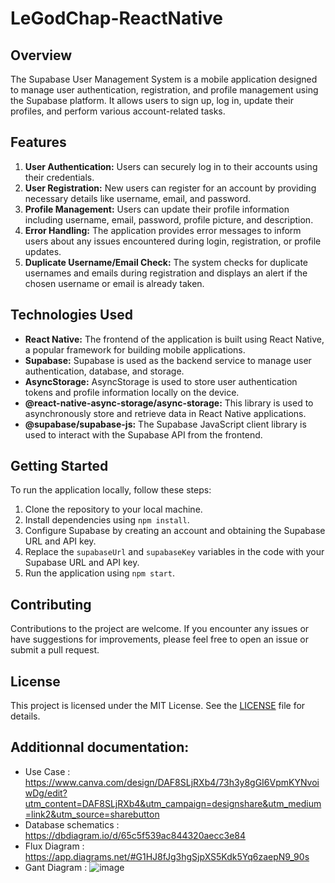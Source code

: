 # LeGodChap-ReactNative

## Overview
The Supabase User Management System is a mobile application designed to manage user authentication, registration, and profile management using the Supabase platform. It allows users to sign up, log in, update their profiles, and perform various account-related tasks.

## Features
1. **User Authentication:** Users can securely log in to their accounts using their credentials.
2. **User Registration:** New users can register for an account by providing necessary details like username, email, and password.
3. **Profile Management:** Users can update their profile information including username, email, password, profile picture, and description.
4. **Error Handling:** The application provides error messages to inform users about any issues encountered during login, registration, or profile updates.
5. **Duplicate Username/Email Check:** The system checks for duplicate usernames and emails during registration and displays an alert if the chosen username or email is already taken.

## Technologies Used
- **React Native:** The frontend of the application is built using React Native, a popular framework for building mobile applications.
- **Supabase:** Supabase is used as the backend service to manage user authentication, database, and storage.
- **AsyncStorage:** AsyncStorage is used to store user authentication tokens and profile information locally on the device.
- **@react-native-async-storage/async-storage:** This library is used to asynchronously store and retrieve data in React Native applications.
- **@supabase/supabase-js:** The Supabase JavaScript client library is used to interact with the Supabase API from the frontend.

## Getting Started
To run the application locally, follow these steps:

1. Clone the repository to your local machine.
2. Install dependencies using `npm install`.
3. Configure Supabase by creating an account and obtaining the Supabase URL and API key.
4. Replace the `supabaseUrl` and `supabaseKey` variables in the code with your Supabase URL and API key.
5. Run the application using `npm start`.

## Contributing
Contributions to the project are welcome. If you encounter any issues or have suggestions for improvements, please feel free to open an issue or submit a pull request.

## License
This project is licensed under the MIT License. See the [LICENSE](LICENSE) file for details.

## Additionnal documentation:
- Use Case : https://www.canva.com/design/DAF8SLjRXb4/73h3y8gGI6VpmKYNvoiwDg/edit?utm_content=DAF8SLjRXb4&utm_campaign=designshare&utm_medium=link2&utm_source=sharebutton
- Database schematics : https://dbdiagram.io/d/65c5f539ac844320aecc3e84
- Flux Diagram : https://app.diagrams.net/#G1HJ8fJg3hgSjpXS5Kdk5Yq6zaepN9_90s
- Gant Diagram : ![image](https://github.com/AurelienLELEU/LeGodChap-ReactNative/assets/33595582/7a9eeddd-d556-440d-a067-facfa4f15a66)
